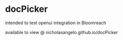 # docPicker
intended to test openui integration in Bloomreach

available to view @ nicholasangelo.github.io/docPicker
